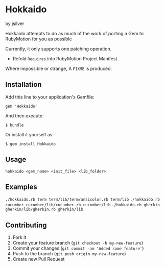 # Hokkaido
by jsilver

Hokkaido attempts to do as much of the work of porting a Gem to RubyMotion for you as possible

Currently, it only supports one patching operation.

* Refold `Requires` into RubyMotion Project Manifest.

Where impossible or strange, A `FIXME` is produced.

## Installation

Add this line to your application's Gemfile:

    gem 'Hokkaido'

And then execute:

    $ bundle

Or install it yourself as:

    $ gem install Hokkaido

## Usage

`hokkaido <gem_name> <init_file> <lib_folder>`

## Examples

`./hokkaido.rb term term/lib/term/ansicolor.rb term/lib`
`./hokkaido.rb cucumber cucumber/lib/cucumber.rb cucumber/lib`
`./hokkaido.rb gherkin gherkin/lib/gherkin.rb gherkin/lib`

## Contributing

1. Fork it
2. Create your feature branch (`git checkout -b my-new-feature`)
3. Commit your changes (`git commit -am 'Added some feature'`)
4. Push to the branch (`git push origin my-new-feature`)
5. Create new Pull Request
